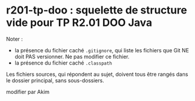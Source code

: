 # r201-tp-doo : squelette de structure vide pour TP R2.01 DOO Java

Noter :
- la présence du fichier caché <code>.gitignore</code>, qui liste les fichiers que Git NE doit PAS versionner. 
Ne pas modifier ce fichier.
- la présence du fichier caché <code>.classpath</code>

Les fichiers sources, qui répondent au sujet, doivent tous être rangés dans le dossier principal, sans sous-dossiers.

modifier par Akim
